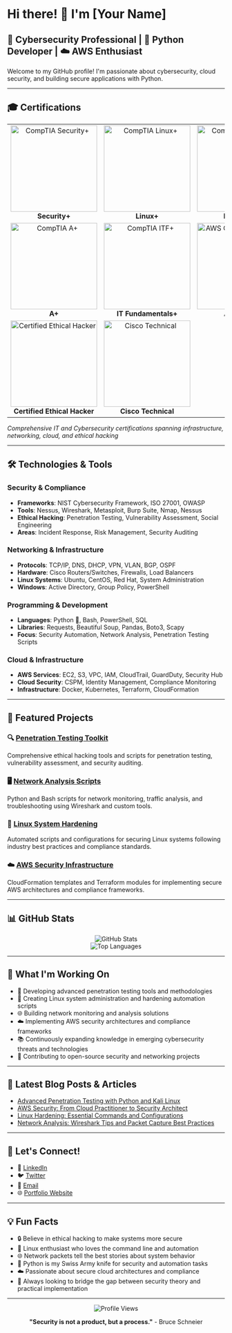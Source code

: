 # Hi there! 👋 I'm [Your Name]

## 🔐 Cybersecurity Professional | 🐍 Python Developer | ☁️ AWS Enthusiast

Welcome to my GitHub profile! I'm passionate about cybersecurity, cloud security, and building secure applications with Python.

---

## 🎓 Certifications

<div align="center">
  <table>
    <tr>
      <td align="center">
        <img src="path/to/your/security-plus-cert.png" alt="CompTIA Security+" width="200"/>
        <br><strong>Security+</strong>
      </td>
      <td align="center">
        <img src="path/to/your/linux-plus-cert.png" alt="CompTIA Linux+" width="200"/>
        <br><strong>Linux+</strong>
      </td>
      <td align="center">
        <img src="path/to/your/network-plus-cert.png" alt="CompTIA Network+" width="200"/>
        <br><strong>Network+</strong>
      </td>
    </tr>
    <tr>
      <td align="center">
        <img src="path/to/your/aplus-cert.png" alt="CompTIA A+" width="200"/>
        <br><strong>A+</strong>
      </td>
      <td align="center">
        <img src="path/to/your/itf-cert.png" alt="CompTIA ITF+" width="200"/>
        <br><strong>IT Fundamentals+</strong>
      </td>
      <td align="center">
        <img src="path/to/your/aws-ccp-cert.png" alt="AWS Cloud Practitioner" width="200"/>
        <br><strong>AWS CCP</strong>
      </td>
    </tr>
    <tr>
      <td align="center">
        <img src="path/to/your/ceh-cert.png" alt="Certified Ethical Hacker" width="200"/>
        <br><strong>Certified Ethical Hacker</strong>
      </td>
      <td align="center">
        <img src="path/to/your/cisco-cert.png" alt="Cisco Technical" width="200"/>
        <br><strong>Cisco Technical</strong>
      </td>
      <td></td>
    </tr>
  </table>
</div>

*Comprehensive IT and Cybersecurity certifications spanning infrastructure, networking, cloud, and ethical hacking*

---

## 🛠️ Technologies & Tools

### Security & Compliance
- **Frameworks**: NIST Cybersecurity Framework, ISO 27001, OWASP
- **Tools**: Nessus, Wireshark, Metasploit, Burp Suite, Nmap, Nessus
- **Ethical Hacking**: Penetration Testing, Vulnerability Assessment, Social Engineering
- **Areas**: Incident Response, Risk Management, Security Auditing

### Networking & Infrastructure
- **Protocols**: TCP/IP, DNS, DHCP, VPN, VLAN, BGP, OSPF
- **Hardware**: Cisco Routers/Switches, Firewalls, Load Balancers
- **Linux Systems**: Ubuntu, CentOS, Red Hat, System Administration
- **Windows**: Active Directory, Group Policy, PowerShell

### Programming & Development
- **Languages**: Python 🐍, Bash, PowerShell, SQL
- **Libraries**: Requests, Beautiful Soup, Pandas, Boto3, Scapy
- **Focus**: Security Automation, Network Analysis, Penetration Testing Scripts

### Cloud & Infrastructure
- **AWS Services**: EC2, S3, VPC, IAM, CloudTrail, GuardDuty, Security Hub
- **Cloud Security**: CSPM, Identity Management, Compliance Monitoring
- **Infrastructure**: Docker, Kubernetes, Terraform, CloudFormation

---

## 🚀 Featured Projects

### 🔍 [Penetration Testing Toolkit](link-to-repo)
Comprehensive ethical hacking tools and scripts for penetration testing, vulnerability assessment, and security auditing.

### 🖥️ [Network Analysis Scripts](link-to-repo)
Python and Bash scripts for network monitoring, traffic analysis, and troubleshooting using Wireshark and custom tools.

### 🐧 [Linux System Hardening](link-to-repo)
Automated scripts and configurations for securing Linux systems following industry best practices and compliance standards.

### ☁️ [AWS Security Infrastructure](link-to-repo)
CloudFormation templates and Terraform modules for implementing secure AWS architectures and compliance frameworks.

---

## 📊 GitHub Stats

<div align="center">
  <img src="https://github-readme-stats.vercel.app/api?username=yourusername&show_icons=true&theme=dark&hide_border=true" alt="GitHub Stats"/>
</div>

<div align="center">
  <img src="https://github-readme-stats.vercel.app/api/top-langs/?username=yourusername&layout=compact&theme=dark&hide_border=true" alt="Top Languages"/>
</div>

---

## 🌟 What I'm Working On

- 🔐 Developing advanced penetration testing tools and methodologies
- 🐧 Creating Linux system administration and hardening automation scripts  
- 🌐 Building network monitoring and analysis solutions
- ☁️ Implementing AWS security architectures and compliance frameworks
- 📚 Continuously expanding knowledge in emerging cybersecurity threats and technologies
- 🤝 Contributing to open-source security and networking projects

---

## 📝 Latest Blog Posts & Articles

<!-- BLOG-POST-LIST:START -->
- [Advanced Penetration Testing with Python and Kali Linux](#)
- [AWS Security: From Cloud Practitioner to Security Architect](#)
- [Linux Hardening: Essential Commands and Configurations](#)
- [Network Analysis: Wireshark Tips and Packet Capture Best Practices](#)
<!-- BLOG-POST-LIST:END -->

---

## 🤝 Let's Connect!

- 💼 [LinkedIn](https://linkedin.com/in/yourprofile)
- 🐦 [Twitter](https://twitter.com/yourhandle)
- 📧 [Email](mailto:your.email@example.com)
- 🌐 [Portfolio Website](https://yourwebsite.com)

---

## 💡 Fun Facts

- 🔒 Believe in ethical hacking to make systems more secure
- 🐧 Linux enthusiast who loves the command line and automation
- 🌐 Network packets tell the best stories about system behavior
- 🐍 Python is my Swiss Army knife for security and automation tasks
- ☁️ Passionate about secure cloud architectures and compliance
- 🎯 Always looking to bridge the gap between security theory and practical implementation

---

<div align="center">
  <img src="https://komarev.com/ghpvc/?username=yourusername&color=blue&style=flat-square&label=Profile+Views" alt="Profile Views"/>
</div>

<div align="center">
  
  **"Security is not a product, but a process."** - Bruce Schneier
  
</div>
<!---
monachy92/monachy92 is a ✨ special ✨ repository because its `README.md` (this file) appears on your GitHub profile.
You can click the Preview link to take a look at your changes.
--->
